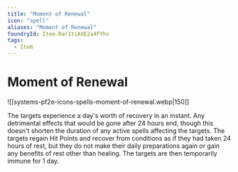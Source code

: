 ```yaml
---
title: "Moment of Renewal"
icon: "spell"
aliases: "Moment of Renewal"
foundryId: Item.Rar1tiAXE2a4FYhv
tags:
  - Item
---
```


# Moment of Renewal
![[systems-pf2e-icons-spells-moment-of-renewal.webp|150]]

The targets experience a day's worth of recovery in an instant. Any detrimental effects that would be gone after 24 hours end, though this doesn't shorten the duration of any active spells affecting the targets. The targets regain Hit Points and recover from conditions as if they had taken 24 hours of rest, but they do not make their daily preparations again or gain any benefits of rest other than healing. The targets are then temporarily immune for 1 day.
